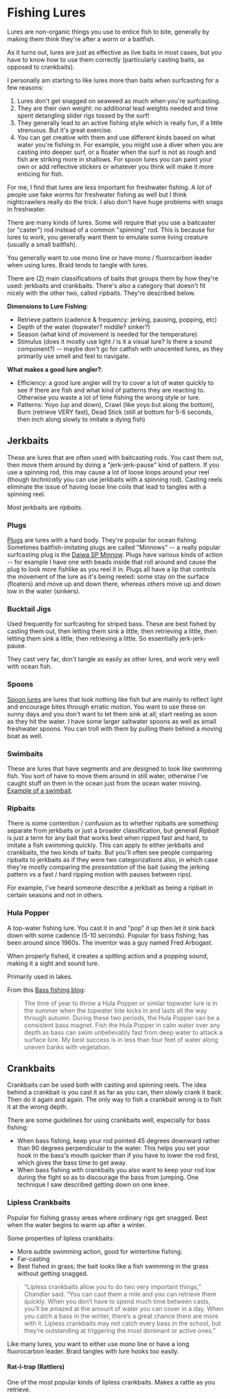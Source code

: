 # Fishing Lures

Lures are non-organic things you use to entice fish to bite, generally by making them think
they're after a worm or a baitfish.

As it turns out, lures are just as effective as live baits in most cases, but you have to know
how to use them correctly (particularly casting baits, as opposed to crankbaits).

I personally am starting to like lures more than baits when surfcasting for a few reasons:

1. Lures don't get snagged on seaweed as much when you're surfcasting.
2. They are their own weight: no additional lead weights needed and time spent detangling slider rigs tossed by the surf!
3. They generally lead to an active fishing style which is really fun, if a little strenuous. But it's great exercise.
4. You can get creative with them and use different kinds based on what water you're fishing in. For example, you might use a diver when you are casting into deeper surf, or a floater when the surf is not as rough and fish are striking more in shallows. For spoon lures you can paint your own or add reflective stickers or whatever you think will make it more enticing for fish.

For me, I find that lures are less important for freshwater fishing. A lot of people use fake worms for freshwater fishing as well but I think nightcrawlers really do the trick. I also don't have huge problems with snags in freshwater.

There are many kinds of lures. Some will require that you use a baitcaster (or "caster") rod
instead of a common "spinning" rod. This is because for lures to work, you generally want them
to emulate some living creature (usually a small baitfish).

You generally want to use mono line or have mono / fluorocarbon leader when using lures. Braid tends to tangle with lures.

There are (2) main classifications of baits that groups them by how they're used: jerkbaits and crankbaits. There's also a category that doesn't fit nicely with the other two, called ripbaits. They're described below.

__Dimensions to Lure Fishing__:

* Retrieve pattern (cadence & frequency: jerking, pausing, popping, etc)
* Depth of the water (topwater? middle? sinker?)
* Season (what kind of movement is needed for the temperature)
* Stimulus (does it mostly use light / is it a visual lure? Is there a sound component?) -- maybe don't go for catfish
  with unscented lures, as they primarily use smell and feel to navigate.

__What makes a good lure angler?__:

* Efficiency: a good lure angler will try to cover a lot of water quickly to see if there are fish and what kind of
  patterns they are reacting to. Otherwise you waste a lot of time fishing the wrong style or lure.
* Patterns: Yoyo (up and down), Crawl (like yoyo but along the bottom), Burn (retrieve VERY fast), Dead Stick (still at bottom for 5-6 seconds, then inch along slowly to imitate a dying fish)

## Jerkbaits

These are lures that are often used with baitcasting rods. You cast them out, then move them around by
doing a "jerk-jerk-pause" kind of pattern. If you use a spinning rod, this may cause a lot of
loose loops around your reel (though _technically_ you can use jerkbaits with a spinning rod).
Casting reels eliminate the issue of having loose line coils that lead to tangles with a
spinning reel.

Most jerkbaits are _ripbaits_.

### Plugs

[Plugs](https://en.wikipedia.org/wiki/Plug_(fishing)) are lures with a hard body. They're popular for ocean fishing. Sometimes baitfish-imitating plugs are called "Minnows" -- a really popular surfcasting plug is the [Daiwa SP Minnow](https://www.amazon.com/Diawa-Minnow-DSPM15F24-Blue-mackerel/dp/B003ZZBECU). Plugs have various kinds of action -- for example I have one with beads inside that roll around and cause the plug to look more fishlike as you reel it in. Plugs all have a lip that controls the movement of the lure as it's being reeled: some stay on the surface (floaters) and move up and down there, whereas others move up and down low in the water (sinkers).

### Bucktail Jigs

Used frequently for surfcasting for striped bass. These are best fished by casting them out, then letting them sink a little,
then retrieving a little, then letting them sink a little, then retrieving a little. So essentially jerk-jerk-pause.

They cast very far, don't tangle as easily as other lures, and work very well with ocean fish.

### Spoons

[Spoon lures](https://en.wikipedia.org/wiki/Spoon_lure) are lures that look nothing like fish but are mainly to reflect light  and encourage bites through erratic motion. You want to use these on sunny days and you don't want to let them sink at all; start reeling as soon as they hit the water. I have some larger saltwater spoons as well as small freshwater spoons. You can troll with them by pulling them behind a moving boat as well.

### Swimbaits

These are lures that have segments and are designed to look like swimming fish. You sort of have to move them around in still water, otherwise I've caught stuff on them in the ocean just from the ocean water moving. [Example of a swimbait](https://www.amazon.com/Blue-Gill-Panfish-Talipia-Fishing/dp/B00RC9A66A).

### Ripbaits

There is some contention / confusion as to whether ripbaits are something separate from jerkbaits
or just a broader classification, but generall _Ripbait_ is just a term for any bait that works
best when ripped fast and hard, to imitate a fish swimming quickly. This can apply to either
jerkbaits and crankbaits, the two kinds of baits. But you'll often see people comparing ripbaits
to jerkbaits as if they were two categorizations also, in which case they're mostly comparing the
_presentation_ of the bait (using the jerking pattern vs a fast / hard ripping motion with pauses
between rips).

For example, I've heard someone describe a jerkbait as being a ripbait in certain seasons
and not in others.

### Hula Popper

A top-water fishing lure. You cast it in and "pop" it up then let it sink back down with some cadence (5-10 seconds).
Popular for bass fishing; has been around since 1960s. The inventor was a guy named Fred Arbogast.

When properly fished, it creates a spitting action and a popping sound, making it a sight and sound lure.

Primarily used in lakes.

From this <a href="http://bassfishingdem.blogspot.com/2008/05/hula-popper.html">Bass fishing blog</a>:

> The time of year to throw a Hula Popper or similar topwater lure is in the summer when the topwater bite kicks in and lasts
> all the way through autumn. During these two periods, the Hula Popper can be a consistent bass magnet. Fish the Hula Popper
> in calm water over any depth as bass can swim unbelievably fast from deep water to attack a surface lure. My best success
> is in less than four feet of water along uneven banks with vegetation.

## Crankbaits

Crankbaits can be used both with casting and spinning reels. The idea behind a crankbait is you cast it as far as you can, then slowly crank it back. Then do it again and again. The only way to fish a crankbait wrong is to fish it at the wrong depth.

There are some guidelines for using crankbaits well, especially for bass fishing:

* When bass fishing, keep your rod pointed 45 degrees downward rather than 90 degrees perpendicular
to the water. This helps you set your hook in the bass's mouth quicker than if you have to lower the
rod first, which gives the bass time to get away.
* When bass fishing with crankbaits you also want to keep your rod low during the fight so as to
discourage the bass from jumping. One technique I saw described getting down on one knee.

### Lipless Crankbaits

Popular for fishing grassy areas where ordinary rigs get snagged. Best when the water begins to warm up after a winter.

Some properties of lipless crankbaits:

* More subtle swimming action, good for wintertime fishing.
* Far-casting
* Best fished in grass; the bait looks like a fish swimming in the grass without getting snagged.

> “Lipless crankbaits allow you to do two very important things,” Chandler said. “You can cast them a mile and you can
> retrieve them quickly. When you don’t have to spend much time between casts, you’ll be amazed at the amount of water you 
> can cover in a day. When you catch a bass in the winter, there’s a great chance there are more with it. Lipless crankbaits 
> may not catch every bass in the school, but they’re outstanding at triggering the most dominant or active ones.”

Like many lures, you want to either use mono line or have a long fluorocarbon leader. Braid tangles with lure hooks too easily.

#### Rat-l-trap (Rattlers)

One of the most popular kinds of lipless crankbaits. Makes a rattle as you retrieve.
